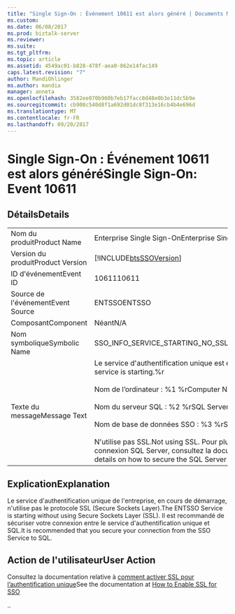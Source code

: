 ```yaml
---
title: "Single Sign-On : Événement 10611 est alors généré | Documents Microsoft"
ms.custom: 
ms.date: 06/08/2017
ms.prod: biztalk-server
ms.reviewer: 
ms.suite: 
ms.tgt_pltfrm: 
ms.topic: article
ms.assetid: 4549ac01-b828-478f-aea0-862e14fac149
caps.latest.revision: "7"
author: MandiOhlinger
ms.author: mandia
manager: anneta
ms.openlocfilehash: 3582ee070b960b7eb17facc8d48e0b3e11dc5b9e
ms.sourcegitcommit: cb908c540d8f1a692d01dc8f313e16cb4b4e696d
ms.translationtype: MT
ms.contentlocale: fr-FR
ms.lasthandoff: 09/20/2017
---
```

# <a name="single-sign-on-event-10611"></a><span data-ttu-id="9c18c-102">Single Sign-On : Événement 10611 est alors généré</span><span class="sxs-lookup"><span data-stu-id="9c18c-102">Single Sign-On: Event 10611</span></span>
## <a name="details"></a><span data-ttu-id="9c18c-103">Détails</span><span class="sxs-lookup"><span data-stu-id="9c18c-103">Details</span></span>  
  
|||  
|-|-|  
|<span data-ttu-id="9c18c-104">Nom du produit</span><span class="sxs-lookup"><span data-stu-id="9c18c-104">Product Name</span></span>|<span data-ttu-id="9c18c-105">Enterprise Single Sign-On</span><span class="sxs-lookup"><span data-stu-id="9c18c-105">Enterprise Single Sign-On</span></span>|  
|<span data-ttu-id="9c18c-106">Version du produit</span><span class="sxs-lookup"><span data-stu-id="9c18c-106">Product Version</span></span>|[!INCLUDE[btsSSOVersion](../includes/btsssoversion-md.md)]|  
|<span data-ttu-id="9c18c-107">ID d'événement</span><span class="sxs-lookup"><span data-stu-id="9c18c-107">Event ID</span></span>|<span data-ttu-id="9c18c-108">10611</span><span class="sxs-lookup"><span data-stu-id="9c18c-108">10611</span></span>|  
|<span data-ttu-id="9c18c-109">Source de l'événement</span><span class="sxs-lookup"><span data-stu-id="9c18c-109">Event Source</span></span>|<span data-ttu-id="9c18c-110">ENTSSO</span><span class="sxs-lookup"><span data-stu-id="9c18c-110">ENTSSO</span></span>|  
|<span data-ttu-id="9c18c-111">Composant</span><span class="sxs-lookup"><span data-stu-id="9c18c-111">Component</span></span>|<span data-ttu-id="9c18c-112">Néant</span><span class="sxs-lookup"><span data-stu-id="9c18c-112">N/A</span></span>|  
|<span data-ttu-id="9c18c-113">Nom symbolique</span><span class="sxs-lookup"><span data-stu-id="9c18c-113">Symbolic Name</span></span>|<span data-ttu-id="9c18c-114">SSO_INFO_SERVICE_STARTING_NO_SSL</span><span class="sxs-lookup"><span data-stu-id="9c18c-114">SSO_INFO_SERVICE_STARTING_NO_SSL</span></span>|  
|<span data-ttu-id="9c18c-115">Texte du message</span><span class="sxs-lookup"><span data-stu-id="9c18c-115">Message Text</span></span>|<span data-ttu-id="9c18c-116">Le service d'authentification unique est en cours de démarrage.%r</span><span class="sxs-lookup"><span data-stu-id="9c18c-116">The SSO service is starting.%r</span></span><br /><br /> <span data-ttu-id="9c18c-117">Nom de l’ordinateur : %1 %r</span><span class="sxs-lookup"><span data-stu-id="9c18c-117">Computer Name: %1%r</span></span><br /><br /> <span data-ttu-id="9c18c-118">Nom du serveur SQL : %2 %r</span><span class="sxs-lookup"><span data-stu-id="9c18c-118">SQL Server Name: %2%r</span></span><br /><br /> <span data-ttu-id="9c18c-119">Nom de base de données SSO : %3 %r</span><span class="sxs-lookup"><span data-stu-id="9c18c-119">SSO Database Name: %3%r</span></span><br /><br /> <span data-ttu-id="9c18c-120">N'utilise pas SSL.</span><span class="sxs-lookup"><span data-stu-id="9c18c-120">Not using SSL.</span></span> <span data-ttu-id="9c18c-121">Pour plus d'informations sur la sécurisation de la connexion SQL Server, consultez la documentation.</span><span class="sxs-lookup"><span data-stu-id="9c18c-121">See documentation for details on how to secure the SQL Server connection.</span></span>|  
  
## <a name="explanation"></a><span data-ttu-id="9c18c-122">Explication</span><span class="sxs-lookup"><span data-stu-id="9c18c-122">Explanation</span></span>  
 <span data-ttu-id="9c18c-123">Le service d'authentification unique de l'entreprise, en cours de démarrage, n'utilise pas le protocole SSL (Secure Sockets Layer).</span><span class="sxs-lookup"><span data-stu-id="9c18c-123">The ENTSSO Service is starting without using Secure Sockets Layer (SSL).</span></span> <span data-ttu-id="9c18c-124">Il est recommandé de sécuriser votre connexion entre le service d'authentification unique et SQL.</span><span class="sxs-lookup"><span data-stu-id="9c18c-124">It is recommended that you secure your connection from the SSO Service to SQL.</span></span>  
  
## <a name="user-action"></a><span data-ttu-id="9c18c-125">Action de l'utilisateur</span><span class="sxs-lookup"><span data-stu-id="9c18c-125">User Action</span></span>  
 <span data-ttu-id="9c18c-126">Consultez la documentation relative à [comment activer SSL pour l’authentification unique](../core/how-to-enable-ssl-for-sso.md)</span><span class="sxs-lookup"><span data-stu-id="9c18c-126">See the documentation at [How to Enable SSL for SSO](../core/how-to-enable-ssl-for-sso.md)</span></span>  
  
 <span data-ttu-id="9c18c-127">.</span><span class="sxs-lookup"><span data-stu-id="9c18c-127">.</span></span>